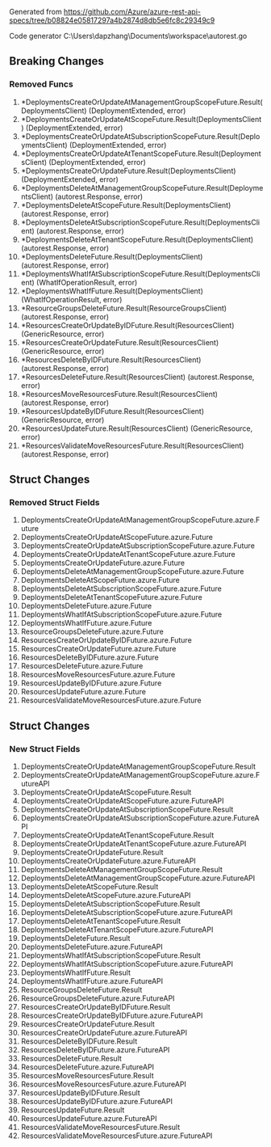 Generated from https://github.com/Azure/azure-rest-api-specs/tree/b08824e05817297a4b2874d8db5e6fc8c29349c9

Code generator C:\Users\dapzhang\Documents\workspace\autorest.go

## Breaking Changes

### Removed Funcs

1. *DeploymentsCreateOrUpdateAtManagementGroupScopeFuture.Result(DeploymentsClient) (DeploymentExtended, error)
1. *DeploymentsCreateOrUpdateAtScopeFuture.Result(DeploymentsClient) (DeploymentExtended, error)
1. *DeploymentsCreateOrUpdateAtSubscriptionScopeFuture.Result(DeploymentsClient) (DeploymentExtended, error)
1. *DeploymentsCreateOrUpdateAtTenantScopeFuture.Result(DeploymentsClient) (DeploymentExtended, error)
1. *DeploymentsCreateOrUpdateFuture.Result(DeploymentsClient) (DeploymentExtended, error)
1. *DeploymentsDeleteAtManagementGroupScopeFuture.Result(DeploymentsClient) (autorest.Response, error)
1. *DeploymentsDeleteAtScopeFuture.Result(DeploymentsClient) (autorest.Response, error)
1. *DeploymentsDeleteAtSubscriptionScopeFuture.Result(DeploymentsClient) (autorest.Response, error)
1. *DeploymentsDeleteAtTenantScopeFuture.Result(DeploymentsClient) (autorest.Response, error)
1. *DeploymentsDeleteFuture.Result(DeploymentsClient) (autorest.Response, error)
1. *DeploymentsWhatIfAtSubscriptionScopeFuture.Result(DeploymentsClient) (WhatIfOperationResult, error)
1. *DeploymentsWhatIfFuture.Result(DeploymentsClient) (WhatIfOperationResult, error)
1. *ResourceGroupsDeleteFuture.Result(ResourceGroupsClient) (autorest.Response, error)
1. *ResourcesCreateOrUpdateByIDFuture.Result(ResourcesClient) (GenericResource, error)
1. *ResourcesCreateOrUpdateFuture.Result(ResourcesClient) (GenericResource, error)
1. *ResourcesDeleteByIDFuture.Result(ResourcesClient) (autorest.Response, error)
1. *ResourcesDeleteFuture.Result(ResourcesClient) (autorest.Response, error)
1. *ResourcesMoveResourcesFuture.Result(ResourcesClient) (autorest.Response, error)
1. *ResourcesUpdateByIDFuture.Result(ResourcesClient) (GenericResource, error)
1. *ResourcesUpdateFuture.Result(ResourcesClient) (GenericResource, error)
1. *ResourcesValidateMoveResourcesFuture.Result(ResourcesClient) (autorest.Response, error)

## Struct Changes

### Removed Struct Fields

1. DeploymentsCreateOrUpdateAtManagementGroupScopeFuture.azure.Future
1. DeploymentsCreateOrUpdateAtScopeFuture.azure.Future
1. DeploymentsCreateOrUpdateAtSubscriptionScopeFuture.azure.Future
1. DeploymentsCreateOrUpdateAtTenantScopeFuture.azure.Future
1. DeploymentsCreateOrUpdateFuture.azure.Future
1. DeploymentsDeleteAtManagementGroupScopeFuture.azure.Future
1. DeploymentsDeleteAtScopeFuture.azure.Future
1. DeploymentsDeleteAtSubscriptionScopeFuture.azure.Future
1. DeploymentsDeleteAtTenantScopeFuture.azure.Future
1. DeploymentsDeleteFuture.azure.Future
1. DeploymentsWhatIfAtSubscriptionScopeFuture.azure.Future
1. DeploymentsWhatIfFuture.azure.Future
1. ResourceGroupsDeleteFuture.azure.Future
1. ResourcesCreateOrUpdateByIDFuture.azure.Future
1. ResourcesCreateOrUpdateFuture.azure.Future
1. ResourcesDeleteByIDFuture.azure.Future
1. ResourcesDeleteFuture.azure.Future
1. ResourcesMoveResourcesFuture.azure.Future
1. ResourcesUpdateByIDFuture.azure.Future
1. ResourcesUpdateFuture.azure.Future
1. ResourcesValidateMoveResourcesFuture.azure.Future

## Struct Changes

### New Struct Fields

1. DeploymentsCreateOrUpdateAtManagementGroupScopeFuture.Result
1. DeploymentsCreateOrUpdateAtManagementGroupScopeFuture.azure.FutureAPI
1. DeploymentsCreateOrUpdateAtScopeFuture.Result
1. DeploymentsCreateOrUpdateAtScopeFuture.azure.FutureAPI
1. DeploymentsCreateOrUpdateAtSubscriptionScopeFuture.Result
1. DeploymentsCreateOrUpdateAtSubscriptionScopeFuture.azure.FutureAPI
1. DeploymentsCreateOrUpdateAtTenantScopeFuture.Result
1. DeploymentsCreateOrUpdateAtTenantScopeFuture.azure.FutureAPI
1. DeploymentsCreateOrUpdateFuture.Result
1. DeploymentsCreateOrUpdateFuture.azure.FutureAPI
1. DeploymentsDeleteAtManagementGroupScopeFuture.Result
1. DeploymentsDeleteAtManagementGroupScopeFuture.azure.FutureAPI
1. DeploymentsDeleteAtScopeFuture.Result
1. DeploymentsDeleteAtScopeFuture.azure.FutureAPI
1. DeploymentsDeleteAtSubscriptionScopeFuture.Result
1. DeploymentsDeleteAtSubscriptionScopeFuture.azure.FutureAPI
1. DeploymentsDeleteAtTenantScopeFuture.Result
1. DeploymentsDeleteAtTenantScopeFuture.azure.FutureAPI
1. DeploymentsDeleteFuture.Result
1. DeploymentsDeleteFuture.azure.FutureAPI
1. DeploymentsWhatIfAtSubscriptionScopeFuture.Result
1. DeploymentsWhatIfAtSubscriptionScopeFuture.azure.FutureAPI
1. DeploymentsWhatIfFuture.Result
1. DeploymentsWhatIfFuture.azure.FutureAPI
1. ResourceGroupsDeleteFuture.Result
1. ResourceGroupsDeleteFuture.azure.FutureAPI
1. ResourcesCreateOrUpdateByIDFuture.Result
1. ResourcesCreateOrUpdateByIDFuture.azure.FutureAPI
1. ResourcesCreateOrUpdateFuture.Result
1. ResourcesCreateOrUpdateFuture.azure.FutureAPI
1. ResourcesDeleteByIDFuture.Result
1. ResourcesDeleteByIDFuture.azure.FutureAPI
1. ResourcesDeleteFuture.Result
1. ResourcesDeleteFuture.azure.FutureAPI
1. ResourcesMoveResourcesFuture.Result
1. ResourcesMoveResourcesFuture.azure.FutureAPI
1. ResourcesUpdateByIDFuture.Result
1. ResourcesUpdateByIDFuture.azure.FutureAPI
1. ResourcesUpdateFuture.Result
1. ResourcesUpdateFuture.azure.FutureAPI
1. ResourcesValidateMoveResourcesFuture.Result
1. ResourcesValidateMoveResourcesFuture.azure.FutureAPI
